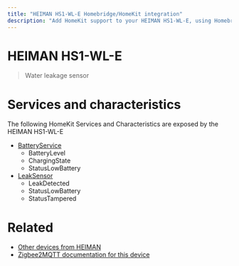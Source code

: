```yaml
---
title: "HEIMAN HS1-WL-E Homebridge/HomeKit integration"
description: "Add HomeKit support to your HEIMAN HS1-WL-E, using Homebridge, Zigbee2MQTT and homebridge-z2m."
---
```

<!---
This file has been GENERATED using src/docgen/docgen.ts
DO NOT EDIT THIS FILE MANUALLY!
-->
# HEIMAN HS1-WL-E
> Water leakage sensor


# Services and characteristics
The following HomeKit Services and Characteristics are exposed by
the HEIMAN HS1-WL-E

* [BatteryService](../../battery.md)
  * BatteryLevel
  * ChargingState
  * StatusLowBattery
* [LeakSensor](../../sensors.md)
  * LeakDetected
  * StatusLowBattery
  * StatusTampered


# Related
* [Other devices from HEIMAN](../index.md#heiman)
* [Zigbee2MQTT documentation for this device](https://www.zigbee2mqtt.io/devices/HS1-WL-E.html)